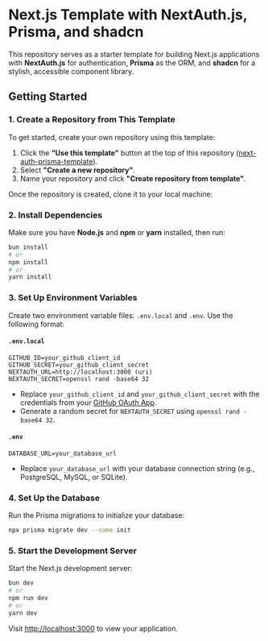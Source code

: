 # Next.js Template with NextAuth.js, Prisma, and shadcn

This repository serves as a starter template for building Next.js applications with **NextAuth.js** for authentication, **Prisma** as the ORM, and **shadcn** for a stylish, accessible component library.

## Getting Started

### 1. Create a Repository from This Template

To get started, create your own repository using this template:

1. Click the **"Use this template"** button at the top of this repository ([next-auth-prisma-template](https://github.com/uttamkn/next-auth-prisma-template)).
2. Select **"Create a new repository"**.
3. Name your repository and click **"Create repository from template"**.

Once the repository is created, clone it to your local machine:

### 2. Install Dependencies

Make sure you have **Node.js** and **npm** or **yarn** installed, then run:

```bash
bun install
# or
npm install
# or
yarn install
```

### 3. Set Up Environment Variables

Create two environment variable files: `.env.local` and `.env`. Use the following format:

#### `.env.local`

```env
GITHUB_ID=your_github_client_id
GITHUB_SECRET=your_github_client_secret
NEXTAUTH_URL=http://localhost:3000 (uri)
NEXTAUTH_SECRET=openssl rand -base64 32
```

- Replace `your_github_client_id` and `your_github_client_secret` with the credentials from your [GitHub OAuth App](https://github.com/settings/developers).
- Generate a random secret for `NEXTAUTH_SECRET` using `openssl rand -base64 32`.

#### `.env`

```env
DATABASE_URL=your_database_url
```

- Replace `your_database_url` with your database connection string (e.g., PostgreSQL, MySQL, or SQLite).

### 4. Set Up the Database

Run the Prisma migrations to initialize your database:

```bash
npx prisma migrate dev --name init
```

### 5. Start the Development Server

Start the Next.js development server:

```bash
bun dev
# or
npm run dev
# or
yarn dev
```

Visit [http://localhost:3000](http://localhost:3000) to view your application.
